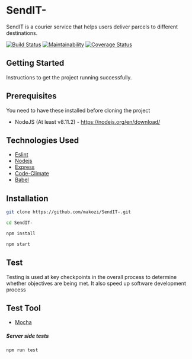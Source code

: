 # SendIT-

SendIT is a courier service that helps users deliver parcels to different destinations.

[![Build Status](https://travis-ci.org/makozi/SendIT-.svg?branch=master)](https://travis-ci.org/makozi/SendIT-)
[![Maintainability](https://api.codeclimate.com/v1/badges/63f711c24faa8fad342f/maintainability)](https://codeclimate.com/github/makozi/SendIT-/maintainability)
[![Coverage Status](https://coveralls.io/repos/github/makozi/SendIT-/badge.svg)](https://coveralls.io/github/makozi/SendIT-)








## Getting Started
Instructions to get the project running successfully.

## Prerequisites
You need to have these installed before cloning the project
* NodeJS (At least v8.11.2) - https://nodejs.org/en/download/



## Technologies Used
- [Eslint](https://eslint.org/)
- [Nodejs](https://nodejs.org/en/)
- [Express](https://expressjs.com/)
- [Code-Climate](https://codeclimate.com/)
- [Babel](https://babeljs.io/)


## Installation

```bash
git clone https://github.com/makozi/SendIT-.git
```

```bash
cd SendIT-
```

```bash
npm install
```

```bash
npm start
```

## Test

Testing is used at key checkpoints in the overall process to determine whether objectives are being met. It also speed up software development process

## Test Tool
- [Mocha](https://mochajs.org/)


##### Server side tests

```bash
npm run test
```
